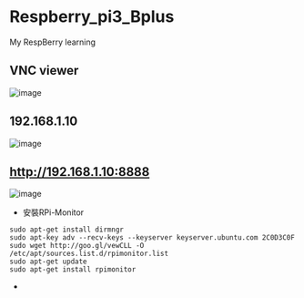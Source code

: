 # Respberry_pi3_Bplus
My RespBerry learning
## VNC viewer 
![image](https://user-images.githubusercontent.com/62127656/131305296-2bed31ce-7713-4021-ae9e-87dfc3dc01c7.png)
## 192.168.1.10
![image](https://user-images.githubusercontent.com/62127656/131349249-404c86ae-7502-43a0-a5d6-b2f9d7bfe176.png)
## http://192.168.1.10:8888
![image](https://user-images.githubusercontent.com/62127656/131363604-9d895409-7632-431b-995a-d7842572e083.png)
* 安裝RPi-Monitor
```
sudo apt-get install dirmngr
sudo apt-key adv --recv-keys --keyserver keyserver.ubuntu.com 2C0D3C0F
sudo wget http://goo.gl/vewCLL -O /etc/apt/sources.list.d/rpimonitor.list
sudo apt-get update
sudo apt-get install rpimonitor
```
* 
